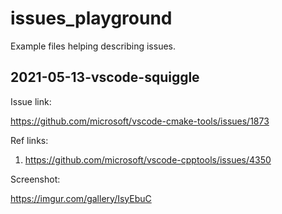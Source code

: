 # issues_playground
Example files helping describing issues.

## 2021-05-13-vscode-squiggle

Issue link:

https://github.com/microsoft/vscode-cmake-tools/issues/1873

Ref links:

1. https://github.com/microsoft/vscode-cpptools/issues/4350

Screenshot:

https://imgur.com/gallery/IsyEbuC
